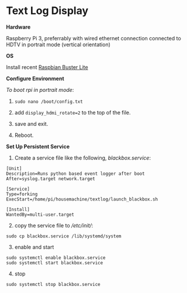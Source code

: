 # Text Log Display

__Hardware__

Raspberry Pi 3, preferrably with wired ethernet connection connected to HDTV in portrait mode (vertical orientation)

__OS__

Install recent [Raspbian Buster Lite](https://www.raspberrypi.org/downloads/raspbian/)

__Configure Environment__

_To boot rpi in portrait mode_:

1. ```sudo nano /boot/config.txt```

2. add ```display_hdmi_rotate=2``` to the top of the file.

3. save and exit. 

4. Reboot. 

__Set Up Persistent Service__

1. Create a service file like the following, _blackbox.service_:
```
[Unit]
Description=Runs python based event logger after boot
After=syslog.target network.target

[Service]
Type=forking
ExecStart=/home/pi/housemachine/textlog/launch_blackbox.sh

[Install]
WantedBy=multi-user.target
```

2. copy the service file to _/etc/init/_:

```console
sudo cp blackbox.service /lib/systemd/system
```

3. enable and start

```console
sudo systemctl enable blackbox.service
sudo systemctl start blackbox.service
```

4. stop
```console
sudo systemctl stop blackbox.service
```
